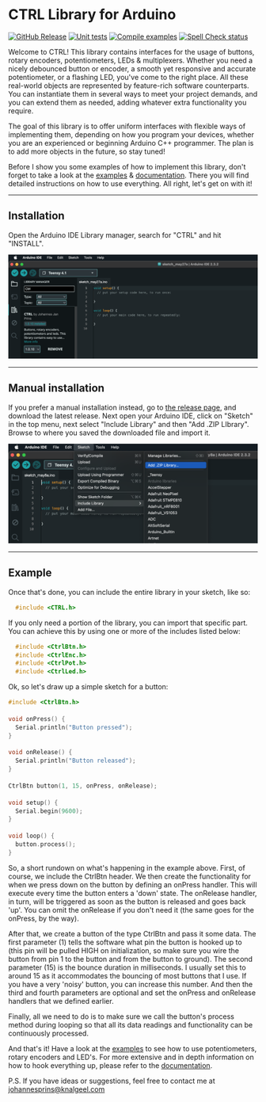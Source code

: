 # CTRL Library for Arduino

[![GitHub Release](https://img.shields.io/github/v/release/bonkmachines/ctrl-arduino?include_prereleases)](https://github.com/bonkmachines/ctrl-arduino/releases/latest)
[![Unit tests](https://github.com/bonkmachines/ctrl-arduino/actions/workflows/unit-tests.yml/badge.svg)](https://github.com/bonkmachines/ctrl-arduino/actions/workflows/unit-tests.yml)
[![Compile examples](https://github.com/bonkmachines/ctrl-arduino/actions/workflows/compile-examples.yml/badge.svg)](https://github.com/bonkmachines/ctrl-arduino/actions/workflows/compile-examples.yml)
[![Spell Check status](https://github.com/bonkmachines/ctrl-arduino/actions/workflows/spell-check.yml/badge.svg)](https://github.com/bonkmachines/ctrl-arduino/actions/workflows/spell-check.yml)

Welcome to CTRL! This library contains interfaces for the usage of buttons, 
rotary encoders, potentiometers, LEDs & multiplexers. Whether you need a nicely 
debounced button or encoder, a smooth yet responsive and accurate potentiometer, 
or a flashing LED, you've come to the right place. All these real-world objects 
are represented by feature-rich software counterparts. You can instantiate them 
in several ways to meet your project demands, and you can extend them as needed, 
adding whatever extra functionality you require.

The goal of this library is to offer uniform interfaces with flexible ways of 
implementing them, depending on how you program your devices, whether you are an 
experienced or beginning Arduino C++ programmer. The plan is to add more objects 
in the future, so stay tuned!

Before I show you some examples of how to implement this library, don't forget to 
take a look at the [examples](https://github.com/bonkmachines/ctrl-arduino/tree/main/examples "View the examples") & [documentation](https://github.com/bonkmachines/ctrl-arduino/tree/main/docs "Documentation"). 
There you will find detailed instructions on how to use everything. 
All right, let's get on with it!

***

## Installation

Open the Arduino IDE Library manager, search for "CTRL" and hit "INSTALL".

<img src="assets/ss_add_library.png" alt="add-library" width="700">

***

## Manual installation

If you prefer a manual installation instead, go to [the release page](https://github.com/bonkmachines/ctrl-arduino/releases "Releases"), and download the latest release. Next open your Arduino IDE, click on "Sketch" in the top menu, next select "Include Library" and then "Add .ZIP LIbrary". Browse to where you saved the downloaded file and import it.

<img src="assets/ss_add_library_manual.png" alt="add-library-manual" width="700">

***

## Example

Once that's done, you can include the entire library in your sketch, like so:

```c++
  #include <CTRL.h>
```
    
If you only need a portion of the library, you can import that specific part. You can achieve this by using one or more of the includes listed below:

```c++
  #include <CtrlBtn.h>
  #include <CtrlEnc.h>
  #include <CtrlPot.h>
  #include <CtrlLed.h>
```

Ok, so let's draw up a simple sketch for a button:

```c++
#include <CtrlBtn.h>

void onPress() {
  Serial.println("Button pressed");
}

void onRelease() {
  Serial.println("Button released");
}

CtrlBtn button(1, 15, onPress, onRelease);

void setup() {
  Serial.begin(9600);
}

void loop() {
  button.process();
}
```
So, a short rundown on what's happening in the example above. First, of course, 
we include the CtrlBtn header. We then create the functionality for when we press 
down on the button by defining an onPress handler. This will execute every time the 
button enters a 'down' state. The onRelease handler, in turn, will be triggered as 
soon as the button is released and goes back 'up'. You can omit the onRelease if 
you don't need it (the same goes for the onPress, by the way).

After that, we create a button of the type CtrlBtn and pass it some data. The first 
parameter (1) tells the software what pin the button is hooked up to (this pin will 
be pulled HIGH on initialization, so make sure you wire the button from pin 1 to the 
button and from the button to ground). The second parameter (15) is the bounce duration 
in milliseconds. I usually set this to around 15 as it accommodates the bouncing of 
most buttons that I use. If you have a very 'noisy' button, you can increase this number. 
And then the third and fourth parameters are optional and set the onPress and onRelease 
handlers that we defined earlier.

Finally, all we need to do is to make sure we call the button's process method during 
looping so that all its data readings and functionality can be continuously processed.

And that's it! Have a look at the [examples](https://github.com/bonkmachines/ctrl-arduino/tree/main/examples "View all examples") to see how to use 
potentiometers, rotary encoders and LED's. For more extensive and in depth information on
how to hook everything up, please refer to the [documentation](https://github.com/bonkmachines/ctrl-arduino/tree/main/docs "Documentation").

P.S. If you have ideas or suggestions, feel free to contact me at <johannesprins@knalgeel.com>
